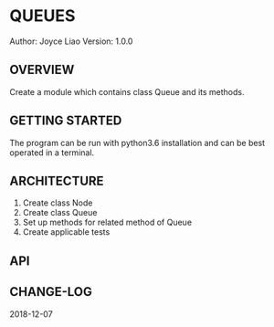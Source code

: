 # QUEUES


Author: Joyce Liao
Version: 1.0.0



## OVERVIEW
Create a module which contains class Queue and its methods.


## GETTING STARTED
The program can be run with python3.6 installation and can be best operated in a terminal.


## ARCHITECTURE
1. Create class Node
2. Create class Queue
3. Set up methods for related method of Queue
4. Create applicable tests


## API



## CHANGE-LOG



2018-12-07
